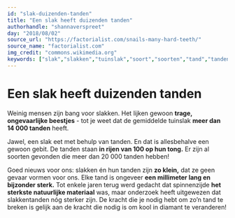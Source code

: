 ```yaml
---
id: "slak-duizenden-tanden"
title: "Een slak heeft duizenden tanden"
authorhandle: "shannaverspreet"
day: "2018/08/02"
source_url: "https://factorialist.com/snails-many-hard-teeth/"
source_name: "factorialist.com"
img_credit: "commons.wikimedia.org"
keywords: ["slak","slakken","tuinslak","soort","soorten","tand","tanden","gebit","hard","hardste","biologisch","materiaal"]
---
```

# Een slak heeft duizenden tanden
Weinig mensen zijn bang voor slakken. Het lijken gewoon **trage, ongevaarlijke beestjes** - tot je weet dat de gemiddelde tuinslak **meer dan 14 000 tanden** heeft.

Jawel, een slak eet met behulp van tanden. En dat is allesbehalve een gewoon gebit. De tanden staan **in rijen van 100 op hun tong.** Er zijn al soorten gevonden die meer dan 20 000 tanden hebben!

Goed nieuws voor ons: slakken én hun tanden zijn **zo klein,** dat ze geen gevaar vormen voor ons. Elke tand is ongeveer **een millimeter lang en bijzonder sterk.** Tot enkele jaren terug werd gedacht dat spinnenzijde **het sterkste natuurlijke materiaal** was, maar onderzoek heeft uitgewezen dat slakkentanden nóg sterker zijn. De kracht die je nodig hebt om zo’n tand te breken is gelijk aan de kracht die nodig is om kool in diamant te veranderen!
